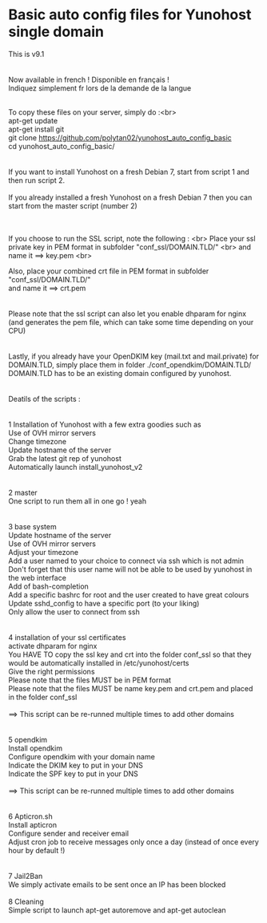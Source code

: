 # Basic auto config files for Yunohost single domain


This is v9.1<br>
<br>
<br> Now available in french ! Disponible en français ! 
<br> Indiquez simplement fr lors de la demande de la langue
<br>
<br> 



To copy these files on your server, simply do :<br\>
<br>apt-get update<br>
apt-get install git<br>
git clone https://github.com/polytan02/yunohost_auto_config_basic <br>
cd yunohost_auto_config_basic/<br>
<br>
<br>
If you want to install Yunohost on a fresh Debian 7, start from script 1 and then run script 2.
<br><br>
If you already installed a fresh Yunohost on a fresh Debian 7 then you can start from the master script (number 2)<br>
<br><br>

If you choose to run the SSL script, note the following : <br\>
Place your ssl private key in PEM format in subfolder "conf_ssl/DOMAIN.TLD/"  <br\>
and name it ==> key.pem <br\>

Also, place your combined crt file in PEM format in subfolder "conf_ssl/DOMAIN.TLD/"  <br>
and name it ==> crt.pem <br>
<br>
<br>
Please note that the ssl script can also let you enable dhparam for nginx (and generates the pem file, which can take some time depending on your CPU)<br>
<br>
<br>
Lastly, if you already have your OpenDKIM key (mail.txt and mail.private) for DOMAIN.TLD, simply place them in folder ./conf_opendkim/DOMAIN.TLD/ <br>
DOMAIN.TLD has to be an existing domain configured by yunohost.<br>
<br>
<br>
Deatils of the scripts :
<br>
<br>
<br>1 Installation of Yunohost with a few extra goodies such as
<br>Use of OVH mirror servers
<br>Change timezone
<br>Update hostname of the server
<br>Grab the latest git rep of yunohost
<br>Automatically launch install_yunohost_v2
<br><br>
<br>2 master
<br>One script to run them all in one go ! yeah
<br><br>
<br>3 base system
<br>Update hostname of the server
<br>Use of OVH mirror servers
<br>Adjust your timezone
<br>Add a user named to your choice to connect via ssh which is not admin
<br>Don't forget that this user name will not be able to be used by yunohost in the web interface
<br>Add of bash-completion
<br>Add a specific bashrc for root and the user created to have great colours
<br>Update sshd_config to have a specific port (to your liking)
<br>Only allow the user to connect from ssh
<br><br>
<br>4 installation of your ssl certificates
<br>activate dhparam for nginx
<br>You HAVE TO copy the ssl key and crt into the folder conf_ssl so that they would be automatically installed in /etc/yunohost/certs
<br>Give the right permissions
<br>Please note that the files MUST be in PEM format
<br>Please note that the files MUST be name key.pem and crt.pem and placed in the folder conf_ssl
<br><br> ==> This script can be re-runned multiple times to add other domains
<br><br>
<br>5 opendkim
<br>Install opendkim
<br>Configure opendkim with your domain name
<br>Indicate the DKIM key to put in your DNS
<br>Indicate the SPF key to put in your DNS
<br><br> ==> This script can be re-runned multiple times to add other domains
<br><br>
<br>6 Apticron.sh
<br>Install apticron
<br>Configure sender and receiver email
<br>Adjust cron job to receive messages only once a day (instead of once every hour by default !)
<br><br>
<br>7 Jail2Ban
<br>We simply activate emails to be sent once an IP has been blocked
<br>
<br>8 Cleaning
<br>Simple script to launch apt-get autoremove and apt-get autoclean 
<br>
<br>
